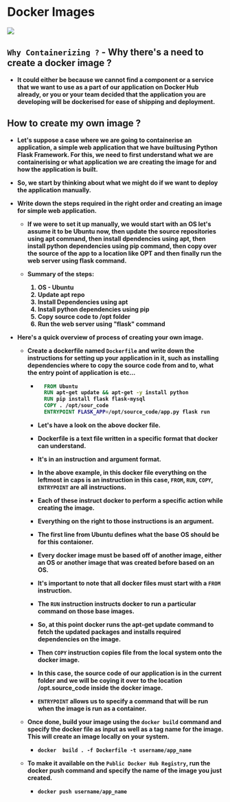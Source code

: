 <p align="justify">
<strong>

# Docker Images

![](https://github.com/amandewatnitrr/docker-tutorial/blob/master/imgs/docker-in.png)

## `Why Containerizing ?` - Why there's a need to create a docker image ?

- It could either be because we cannot find a component or a service that we want to use as a part of our application on Docker Hub already, or you or your team decided that the application you are developing will be dockerised for ease of shipping and deployment.

## How to create my own image ?

- Let's suppose a case where we are going to containerise an application, a simple web application that we have builtusing Python Flask Framework. For this, we need to first understand what we are containerising or what application we are creating the image for and how the application is built.
- So, we start by thinking about what we might do if we want to deploy the application manually.
- Write down the steps required in the right order and creating an image for simple web application.
  - If we were to set it up manually, we would start with an OS let's assume it to be Ubuntu now, then update the source repositories using apt command, then install dpendencies using apt, then install python dependencies using pip command, then copy over the source of the app to a location like OPT and then finally run the web server using flask command.
  
  - Summary of the steps:
    <ol>

    <li>OS - Ubuntu</li>
    <li>Update apt repo</li>
    <li>Install Dependencies using apt</li>
    <li>Install python dependencies using pip</li>
    <li>Copy source code to /opt folder</li>
    <li>Run the web server using "flask" command</li>

    </ol>

- Here's a quick overview of process of creating your own image.
  - Create a dockerfile named `Dockerfile` and write down the instructions for setting up your application in it, such as installing dependencies where to copy the source code from and to, what the entry point of application is etc...

    - ```Dockerfile
        FROM Ubuntu
        RUN apt-get update && apt-get -y install python
        RUN pip install flask flask-mysql
        COPY . /opt/sour_code
        ENTRYPOINT FLASK_APP=/opt/source_code/app.py flask run
      ```

    - Let's have a look on the above docker file.
    - Dockerfile is a text file written in a specific format that docker can understand.
    - It's in an instruction and argument format.
    - In the above example, in this docker file everything on the leftmost in caps is an instruction in this case, `FROM`, `RUN`, `COPY`, `ENTRYPOINT` are all instructions.
    - Each of these instruct docker to perform a specific action while creating the image.
    - Everything on the right to those instructions is an argument.
    - The first line from Ubuntu defines what the base OS should be for this contaioner.
    - Every docker image must be based off of another image, either an OS or another image that was created before based on an OS.
    - It's important to note that all docker files must start with a `FROM` instruction.
    - The `RUN` instruction instructs docker to run a particular command on those base images.
    - So, at this point docker runs the apt-get update command to fetch the updated packages and installs required dependencies on the image. 
    - Then `COPY` instruction copies file from the local system onto the docker image.
    - In this case, the source code of our  application is in the current folder and we will be coying it over to the location /opt.source_code inside the docker image.
    - `ENTRYPOINT` allows us to specify a command that will be run when the image is run as a container.

  - Once done, build your image using the `docker build` command and specify the docker file as input as well as a tag name for the image. This will create an image locally on your system.
    - `docker  build . -f Dockerfile -t username/app_name`
  - To make it available on the `Public Docker Hub Registry`, run the docker push command and specify the name of the image you just created.
    - `docker push username/app_name`

</strong>
</p>
